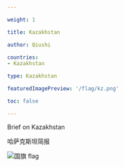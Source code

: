 ```yaml
---

weight: 1

title: Kazakhstan

author: Qiushi 

countries: 
- Kazakhstan

type: Kazakhstan

featuredImagePreview: '/flag/kz.png'

toc: false 

---
```


Brief on Kazakhstan

哈萨克斯坦简报 

<!--more-->

![国旗 flag](/flag/kz.png)